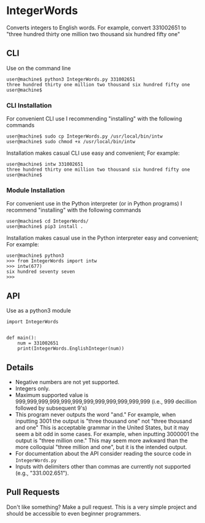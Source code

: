 # IntegerWords
Converts integers to English words.  For example, convert 331002651 to "three hundred thirty one million two thousand six hundred fifty one"

## CLI
Use on the command line

```
user@machine$ python3 IntegerWords.py 331002651
three hundred thirty one million two thousand six hundred fifty one
user@machine$
```


### CLI Installation
For convenient CLI use I recommending "installing" with the following commands

```
user@machine$ sudo cp IntegerWords.py /usr/local/bin/intw
user@machine$ sudo chmod +x /usr/local/bin/intw
```

Installation makes casual CLI use easy and convenient; For example:

```
user@machine$ intw 331002651
three hundred thirty one million two thousand six hundred fifty one 
user@machine$

```

### Module Installation
For convenient use in the Python interpreter (or in Python programs) I recommend "installing" with the following commands

```
user@machine$ cd IntegerWords/
user@machine$ pip3 install .
```

Installation makes casual use in the Python interpreter easy and convenient; For example:

```
user@machine$ python3
>>> from IntegerWords import intw
>>> intw(677)
six hundred seventy seven
>>>
```





## API
Use as a python3 module

```
import IntegerWords


def main():
	num = 331002651
	print(IntegerWords.EnglishInteger(num))
```




## Details
* Negative numbers are not yet supported.
* Integers only.
* Maximum supported value is 999,999,999,999,999,999,999,999,999,999,999,999 (i.e., 999 decillion followed by subsequent 9's)
* This program never outputs the word "and."  For example, when inputting 3001 the output is "three thousand one" not "three thousand and one"  This is acceptable grammar in the United States, but it may seem a bit odd in some cases.  For example, when inputting 3000001 the output is "three million one."  This may seem more awkward than the more colloquial "three million and one", but it is the intended output.
* For documentation about the API consider reading the source code in `IntegerWords.py`
* Inputs with delimiters other than commas are currently not supported (e.g., "331.002.651").

## Pull Requests
Don't like something?  Make a pull request.  This is a very simple project and should be accessible to even beginner programmers.